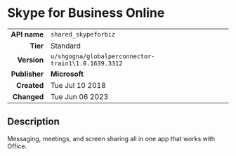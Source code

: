 # Skype for Business Online
| | |
|-:|-|
|**API name**|`shared_skypeforbiz`|
|**Tier**|Standard|
|**Version**|`u/shgogna/globalperconnector-train1\1.0.1639.3312`|
|**Publisher**|**Microsoft**|
|**Created**|Tue Jul 10 2018|
|**Changed**|Tue Jun 06 2023|

## Description
Messaging, meetings, and screen sharing all in one app that works with Office.
